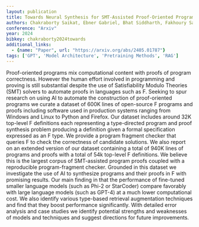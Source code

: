 ```yaml
---
layout: publication
title: Towards Neural Synthesis for SMT-Assisted Proof-Oriented Programming
authors: Chakraborty Saikat, Ebner Gabriel, Bhat Siddharth, Fakhoury Sarah, Fatima Sakina, Lahiri Shuvendu, Swamy Nikhil
conference: "Arxiv"
year: 2024
bibkey: chakraborty2024towards
additional_links:
  - {name: "Paper", url: "https://arxiv.org/abs/2405.01787"}
tags: ['GPT', 'Model Architecture', 'Pretraining Methods', 'RAG']
---
```

Proof-oriented programs mix computational content with proofs of program correctness. However the human effort involved in programming and proving is still substantial despite the use of Satisfiability Modulo Theories (SMT) solvers to automate proofs in languages such as F. Seeking to spur research on using AI to automate the construction of proof-oriented programs we curate a dataset of 600K lines of open-source F programs and proofs including software used in production systems ranging from Windows and Linux to Python and Firefox. Our dataset includes around 32K top-level F definitions each representing a type-directed program and proof synthesis problem producing a definition given a formal specification expressed as an F type. We provide a program fragment checker that queries F to check the correctness of candidate solutions. We also report on an extended version of our dataset containing a total of 940K lines of programs and proofs with a total of 54k top-level F definitions. We believe this is the largest corpus of SMT-assisted program proofs coupled with a reproducible program-fragment checker. Grounded in this dataset we investigate the use of AI to synthesize programs and their proofs in F with promising results. Our main finding in that the performance of fine-tuned smaller language models (such as Phi-2 or StarCoder) compare favorably with large language models (such as GPT-4) at a much lower computational cost. We also identify various type-based retrieval augmentation techniques and find that they boost performance significantly. With detailed error analysis and case studies we identify potential strengths and weaknesses of models and techniques and suggest directions for future improvements.

